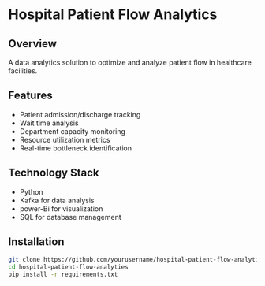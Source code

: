 # Hospital Patient Flow Analytics

## Overview

A data analytics solution to optimize and analyze patient flow in healthcare facilities.

## Features

- Patient admission/discharge tracking
- Wait time analysis
- Department capacity monitoring
- Resource utilization metrics
- Real-time bottleneck identification

## Technology Stack

- Python
- Kafka for data analysis
- power-Bi for visualization
- SQL for database management

## Installation

```bash
git clone https://github.com/yourusername/hospital-patient-flow-analyties.git
cd hospital-patient-flow-analyties
pip install -r requirements.txt
```
